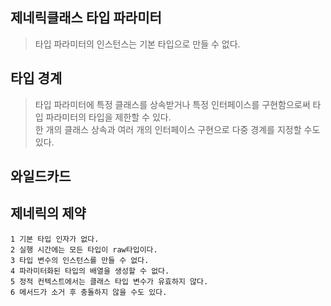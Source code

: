 ## 제네릭클래스 타입 파라미터
> 타입 파라미터의 인스턴스는 기본 타입으로 만들 수 없다.

## 타입 경계
> 타입 파라미터에 특정 클래스를 상속받거나 특정 인터페이스를 구현함으로써 타입 파라미터의 타입을 제한할 수 있다.  
한 개의 클래스 상속과 여러 개의 인터페이스 구현으로 다중 경계를 지정할 수도 있다.

## 와일드카드

## 제네릭의 제약
`1 기본 타입 인자가 없다.`  
`2 실행 시간에는 모든 타입이 raw타입이다.`  
`3 타입 변수의 인스턴스를 만들 수 없다.`  
`4 파라미터화된 타입의 배열을 생성할 수 없다.`  
`5 정적 컨텍스트에서는 클래스 타입 변수가 유효하지 않다.`  
`6 메서드가 소거 후 충돌하지 않을 수도 있다.`

